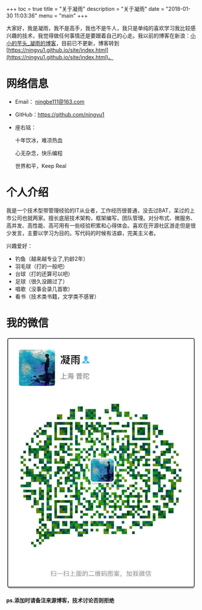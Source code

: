 +++
toc = true
title = "关于凝雨"
description = "关于凝雨"
date = "2018-01-30 11:03:36"
menu = "main"
+++

大家好，我是凝雨，我不是高手，我也不是牛人，我只是单纯的喜欢学习我比较感兴趣的技术，我觉得做任何事情还是要跟着自己的心走。我以前的博客在新浪：[小小的芋头_凝雨的博客](http://blog.sina.com.cn/ningyukexingboke)，目前已不更新，博客转到[https://ningyu1.github.io/site/index.html](https://ningyu1.github.io/site/index.html)。

# 网络信息

* Email： ningbe111@163.com
* GitHub：https://github.com/ningyu1
* 座右铭：

	十年饮冰，难凉热血
	
	心无杂念，快乐编程
	
	世界和平，Keep Real


# 个人介绍

我是一个技术型带管理经验的IT从业者，工作经历很普通，没去过BAT，呆过的上市公司也就两家。擅长底层技术架构，框架编写，团队管理。对分布式、微服务、高并发、高性能、高可用有一些经验积累和心得体会。喜欢在开源社区游走但是很少发言，主要以学习为目的。写代码的时候有洁癖，完美主义者。

兴趣爱好：

* 钓鱼（越来越专业了,钓龄2年）
* 羽毛球（打的一般吧）
* 台球（打的还算可以吧）
* 足球（很久没踢过了）
* 唱歌（没事会录几首歌）
* 看书（技术类书籍，文学类不感冒）

# 我的微信

![](/img/about/wechat.jpg)

**ps.添加时请备注来源博客，技术讨论否则拒绝**





